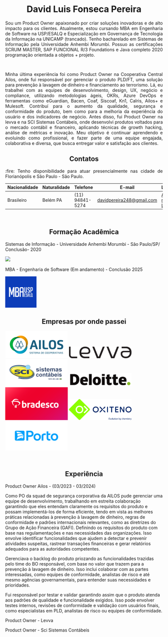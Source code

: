 <h1 align="center"> David Luis Fonseca Pereira </h1>

<p align="justify">Sou um Product Owner apaixonado por criar soluções inovadoras e de alto impacto para os clientes. Atualmente, estou cursando MBA em Engenharia de Software na USP/ESALQ e Especialização em Governança de Tecnologia da Informação na UNICAMP (trancado). Tenho bacharelado em Sistemas de Informação pela Universidade Anhembi Morumbi. Possuo as certificações SCRUM MASTER, SAP FUNCIONAL R/3 Foundations e Java completo 2020 programação orientada a objetos + projeto.</p>
<br>

<p align="justify">Minha última experiência foi como Product Owner na Cooperativa Central Ailos, onde fui responsável por gerenciar o produto PLD/FT, uma solução para prevenção à lavagem de dinheiro e financiamento ao terrorismo. Lá, eu trabalhei com as equipes de desenvolvimento, design, UX, negócio e compliance, utilizando metodologias ágeis, OKRs, Azure DevOps e ferramentas como eGuardian, Bacen, Coaf, Siscoaf, Kn1, Calris, Ailos+ e Mulesoft. Contribuí para o aumento da qualidade, segurança e conformidade do produto, bem como para a melhoria da experiência do usuário e dos indicadores de negócio. Antes disso, fui Product Owner na levva e na SCI Sistemas Contábeis, onde desenvolvi produtos voltados para o mercado contábil e financeiro, aplicando técnicas de growth hacking, análise de métricas e inovação. Meu objetivo é continuar aprendendo e evoluindo como profissional, e fazer parte de uma equipe engajada, colaborativa e diversa, que busca entregar valor e satisfação aos clientes.</p>


<h2 align="center"> Contatos </h2>

 <p align="justify"> :fire: Tenho disponibilidade para atuar presencialmente nas cidade de Florianópolis e São Paulo - São Paulo. </p>

 |Nacionalidade|Naturalidade|Telefone|E-mail|Linkedin|
| -------- | -------- | -------- |-------- | -------- |
|Brasileiro|Belém PA|(11) 94841-5274|davidpereira248@gmail.com|<a href="http://www.linkedin.com/in/davidlfp" target="_blank">Acesse meu Linkedin</a>
<br>

<h2 align="center"> Formação Acadêmica </h2>

Sistemas de Informação - Universidade Anhembi Morumbi - São Paulo/SP/
Conclusão- 2020

<img src="https://user-images.githubusercontent.com/26278819/164345517-5255811b-cc72-44b8-a85b-227a346bc4d2.png"
  heigth="200" width="200">  

MBA - Engenharia de Software (Em andamento) - Conclusão 2025

<img src="img/uspesalq.jpg" heigth="100" width="100">

<br>

<h2 align="center"> Empresas por onde passei </h2>

<img src="img/ailos.png" heigth="200" width="200">  <img src="img//levva1.png" heigth="100" width="200"> <img src="img/sci.png" heigth="200" width="200"> <img src="img/deloitte.png" heigth="200" width="200"> <img src="img/bradesco.png" heigth="200" width="200"> <img src="img/Oxiteno.jpg" heigth="200" width="200"> <img src="img/portoseguro.png" heigth="200" width="200">

<br>

<h2 align="center"> Experiência </h2>

Product Owner
Ailos - (03/2023 - 03/2024)
<p>Como PO da squad de segurança corporativa da AILOS pude gerenciar uma equipe de desenvolvimento, trabalhando em estreita colaboração garantindo que eles entendam claramente os requisitos do produto e possam implementá-los de forma eficiente, tendo em vista as melhores práticas relacionadas à prevenção à lavagem de dinheiro, regras de conformidade e padrões internacionais relevantes, como as diretrizes do Grupo de Ação Financeira (GAFI). Definindo os requisitos do produto com base nas regulamentações e nas necessidades das organizações. Isso envolve identificar funcionalidades que ajudem a detectar e prevenir atividades suspeitas, rastrear transações financeiras e gerar relatórios adequados para as autoridades competentes.</p>

<p>Gerenciava o backlog do produto priozando as funcionalidades trazidas pelo time do BO responsável, com base no valor que trazem para a prevenção à lavagem de dinheiro. Isso inclui colaborar com as partes interessadas, como equipes de conformidade, analistas de risco e até mesmo agências governamentais, para entender suas necessidades e prioridades.</p>

<p>Fui responsável por testar e validar garantindo assim que o produto atenda aos padrões de qualidade e funcionalidade exigidos. Isso pode envolver testes internos, revisões de conformidade e validação com usuários finais, como especialistas em PLD, analistas de risco ou equipes de conformidade.</p>

Product Owner - Levva

Product Owner - Sci Sistemas Contábeis


